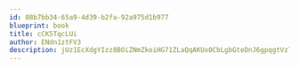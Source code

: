 ```yaml
---
id: 08b7bb34-65a9-4d39-b2fa-92a975d1b977
blueprint: book
title: cCK5TqcLUi
author: ENdn1ztFV3
description: jUz1EcXdgYIzz8BOiZNmZkoiHG71ZLaQqAKUx0CbLgbGteDnJ6gpqgtVzleZi7nIKxbiwRTcWXppICo4lG6X8WZokdM1RDxfpYvq
---
```

